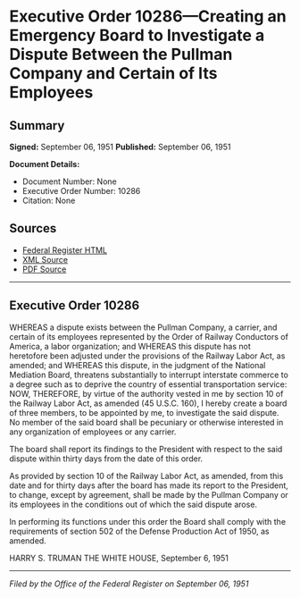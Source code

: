 # Executive Order 10286—Creating an Emergency Board to Investigate a Dispute Between the Pullman Company and Certain of Its Employees

## Summary

**Signed:** September 06, 1951
**Published:** September 06, 1951

**Document Details:**
- Document Number: None
- Executive Order Number: 10286
- Citation: None

## Sources
- [Federal Register HTML](https://www.presidency.ucsb.edu/documents/executive-order-10286-creating-emergency-board-investigate-dispute-between-the-pullman)
- [XML Source](None)
- [PDF Source](None)

---

## Executive Order 10286

WHEREAS a dispute exists between the Pullman Company, a carrier, and certain of its employees represented by the Order of Railway Conductors of America, a labor organization; and
WHEREAS this dispute has not heretofore been adjusted under the provisions of the Railway Labor Act, as amended; and
WHEREAS this dispute, in the judgment of the National Mediation Board, threatens substantially to interrupt interstate commerce to a degree such as to deprive the country of essential transportation service:
NOW, THEREFORE, by virtue of the authority vested in me by section 10 of the Railway Labor Act, as amended (45 U.S.C. 160), I hereby create a board of three members, to be appointed by me, to investigate the said dispute. No member of the said board shall be pecuniary or otherwise interested in any organization of employees or any carrier.

The board shall report its findings to the President with respect to the said dispute within thirty days from the date of this order.

As provided by section 10 of the Railway Labor Act, as amended, from this date and for thirty days after the board has made its report to the President, to change, except by agreement, shall be made by the Pullman Company or its employees in the conditions out of which the said dispute arose.

In performing its functions under this order the Board shall comply with the requirements of section 502 of the Defense Production Act of 1950, as amended.

HARRY S. TRUMAN
THE WHITE HOUSE,
September 6, 1951

---

*Filed by the Office of the Federal Register on September 06, 1951*
